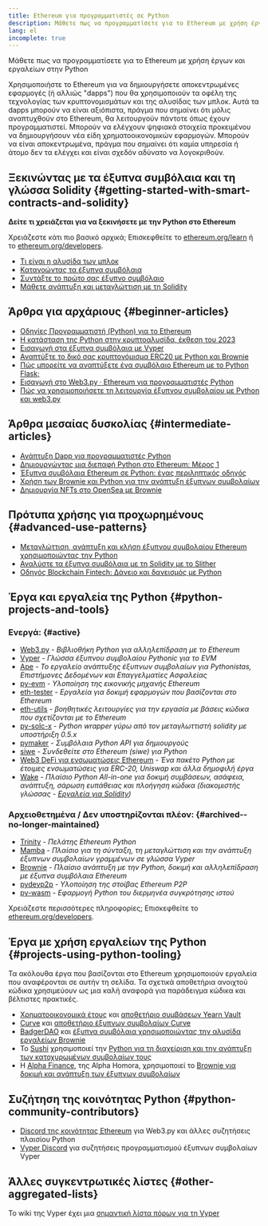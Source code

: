 ```yaml
---
title: Ethereum για προγραμματιστές σε Python
description: Μάθετε πως να προγραμματίσετε για το Ethereum με χρήση έργων και εργαλείων στην Python
lang: el
incomplete: true
---
```


<FeaturedText>Μάθετε πως να προγραμματίσετε για το Ethereum με χρήση έργων και εργαλείων στην Python</FeaturedText>

Χρησιμοποιήστε το Ethereum για να δημιουργήσετε αποκεντρωμένες εφαρμογές (ή αλλιώς "dapps") που θα χρησιμοποιούν τα οφέλη της τεχνολογίας των κρυπτονομισμάτων και της αλυσίδας των μπλοκ. Αυτά τα dapps μπορούν να είναι αξιόπιστα, πράγμα που σημαίνει ότι μόλις αναπτυχθούν στο Ethereum, θα λειτουργούν πάντοτε όπως έχουν προγραμματιστεί. Μπορούν να ελέγχουν ψηφιακά στοιχεία προκειμένου να δημιουργήσουν νέα είδη χρηματοοικονομικών εφαρμογών. Μπορούν να είναι αποκεντρωμένα, πράγμα που σημαίνει ότι καμία υπηρεσία ή άτομο δεν τα ελέγχει και είναι σχεδόν αδύνατο να λογοκριθούν.

## Ξεκινώντας με τα έξυπνα συμβόλαια και τη γλώσσα Solidity {#getting-started-with-smart-contracts-and-solidity}

**Δείτε τι χρειάζεται για να ξεκινήσετε με την Python στο Ethereum**

Χρειάζεστε κάτι πιο βασικό αρχικά; Επισκεφθείτε το [ethereum.org/learn](/learn/) ή το [ethereum.org/developers](/developers/).

- [Τι είναι η αλυσίδα των μπλοκ](https://kauri.io/article/d55684513211466da7f8cc03987607d5/blockchain-explained)
- [Κατανοώντας τα έξυπνα συμβόλαια](https://kauri.io/article/e4f66c6079e74a4a9b532148d3158188/ethereum-101-part-5-the-smart-contract)
- [Συντάξτε το πρώτο σας έξυπνο συμβόλαιο](https://kauri.io/article/124b7db1d0cf4f47b414f8b13c9d66e2/remix-ide-your-first-smart-contract)
- [Μάθετε ανάπτυξη και μεταγλώττιση με τη Solidity](https://kauri.io/article/973c5f54c4434bb1b0160cff8c695369/understanding-smart-contract-compilation-and-deployment)

## Άρθρα για αρχάριους {#beginner-articles}

- [Οδηγίες Προγραμματιστή (Python) για το Ethereum](https://snakecharmers.ethereum.org/a-developers-guide-to-ethereum-pt-1/)
- [Η κατάσταση της Python στην κρυπτοαλυσίδα, έκθεση του 2023](https://tradingstrategy.ai/blog/the-state-of-python-in-blockchain-in-2023)
- [Εισαγωγή στα έξυπνα συμβόλαια με Vyper](https://kauri.io/#collections/Getting%20Started/an-introduction-to-smart-contracts-with-vyper/)
- [Αναπτύξτε το δικό σας κρυπτονόμισμα ERC20 με Python και Brownie](https://betterprogramming.pub/python-blockchain-token-deployment-tutorial-create-an-erc20-77a5fd2e1a58)
- [Πώς μπορείτε να αναπτύξετε ένα συμβόλαιο Ethereum με το Python Flask;](https://medium.com/coinmonks/how-to-develop-ethereum-contract-using-python-flask-9758fe65976e)
- [Εισαγωγή στο Web3.py · Ethereum για προγραμματιστές Python](https://www.dappuniversity.com/articles/web3-py-intro)
- [Πώς να χρησιμοποιήσετε τη λειτουργία έξυπνου συμβολαίου με Python και web3.py](https://stackoverflow.com/questions/57580702/how-to-call-a-smart-contract-function-using-python-and-web3-py)

## Άρθρα μεσαίας δυσκολίας {#intermediate-articles}

- [Ανάπτυξη Dapp για προγραμματιστές Python](https://levelup.gitconnected.com/dapps-development-for-python-developers-f52b32b54f28)
- [Δημιουργώντας μια διεπαφή Python στο Ethereum: Μέρος 1](https://hackernoon.com/creating-a-python-ethereum-interface-part-1-4d2e47ea0f4d)
- [Έξυπνα συμβόλαια Ethereum σε Python: ένας περιληπτικός οδηγός](https://hackernoon.com/ethereum-smart-contracts-in-python-a-comprehensive-ish-guide-771b03990988)
- [Χρήση των Brownie και Python για την ανάπτυξη έξυπνων συμβολαίων](https://dev.to/patrickalphac/using-brownie-for-to-deploy-smart-contracts-1kkp)
- [Δημιουργία NFTs στο OpenSea με Brownie](https://www.freecodecamp.org/news/how-to-make-an-nft-and-render-on-opensea-marketplace/)

## Πρότυπα χρήσης για προχωρημένους {#advanced-use-patterns}

- [Μεταγλώττιση, ανάπτυξη και κλήση έξυπνου συμβολαίου Ethereum χρησιμοποιώντας την Python](https://yohanes.gultom.id/2018/11/28/compiling-deploying-and-calling-ethereum-smartcontract-using-python/)
- [Αναλύστε τα έξυπνα συμβόλαια με τη Solidity με το Slither](https://kauri.io/#collections/DevOps/analyze-solidity-smart-contracts-with-slither/#analyze-solidity-smart-contracts-with-slither)
- [Οδηγός Blockchain Fintech: Δάνειο και δανεισμός με Python](https://blog.chain.link/blockchain-fintech-defi-tutorial-lending-borrowing-python/)

## Έργα και εργαλεία της Python {#python-projects-and-tools}

### Ενεργά: {#active}

- [Web3.py](https://github.com/ethereum/web3.py) - _Βιβλιοθήκη Python για αλληλεπίδραση με το Ethereum_
- [Vyper](https://github.com/ethereum/vyper/) - _Γλώσσα έξυπνου συμβολαίου Pythonic για το EVM_
- [Ape](https://github.com/ApeWorX/ape) - _Το εργαλείο ανάπτυξης έξυπνων συμβολαίων για Pythonistas, Επιστήμονες Δεδομένων και Επαγγελματίες Ασφαλείας_
- [py-evm](https://github.com/ethereum/py-evm) - _Υλοποίηση της εικονικής μηχανής Ethereum_
- [eth-tester](https://github.com/ethereum/eth-tester) - _Εργαλεία για δοκιμή εφαρμογών που βασίζονται στο Ethereum_
- [eth-utils](https://github.com/ethereum/eth-utils/) - _βοηθητικές λειτουργίες για την εργασία με βάσεις κώδικα που σχετίζονται με το Ethereum_
- [py-solc-x](https://pypi.org/project/py-solc-x/) - _Python wrapper γύρω από τον μεταγλωττιστή solidity με υποστήριξη 0.5.x_
- [pymaker](https://github.com/makerdao/pymaker) - _Συμβόλαια Python API για δημιουργούς_
- [siwe](https://github.com/spruceid/siwe-py) - _Συνδεθείτε στο Ethereum (siwe) για Python_
- [Web3 DeFi για ενσωματώσεις Ethereum](https://github.com/tradingstrategy-ai/web3-ethereum-defi) - _Ένα πακέτο Python με έτοιμες ενσωματώσεις για ERC-20, Uniswap και άλλα δημοφιλή έργα_
- [Wake](https://getwake.io) - _Πλαίσιο Python All-in-one για δοκιμή συμβάσεων, ασάφεια, ανάπτυξη, σάρωση ευπάθειας και πλοήγηση κώδικα (διακομιστής γλώσσας - [Εργαλεία για Solidity](https://marketplace.visualstudio.com/items?itemName=AckeeBlockchain.tools-for-solidity))_

### Αρχειοθετημένα / Δεν υποστηρίζονται πλέον: {#archived--no-longer-maintained}

- [Trinity](https://github.com/ethereum/trinity) - _Πελάτης Ethereum Python_
- [Mamba](https://github.com/arjunaskykok/mamba) - _Πλαίσιο για τη σύνταξη, τη μεταγλώττιση και την ανάπτυξη έξυπνων συμβολαίων γραμμένων σε γλώσσα Vyper_
- [Brownie](https://github.com/eth-brownie/brownie) - _Πλαίσιο ανάπτυξη με την Python, δοκιμή και αλληλεπίδραση με έξυπνα συμβόλαια Ethereum_
- [pydevp2p](https://github.com/ethereum/pydevp2p) - _Υλοποίηση της στοίβας Ethereum P2P_
- [py-wasm](https://github.com/ethereum/py-wasm) - _Εφαρμογή Python του διερμηνέα συγκρότησης ιστού_

Χρειάζεστε περισσότερες πληροφορίες; Επισκεφθείτε το [ethereum.org/developers](/developers/).

## Έργα με χρήση εργαλείων της Python {#projects-using-python-tooling}

Τα ακόλουθα έργα που βασίζονται στο Ethereum χρησιμοποιούν εργαλεία που αναφέρονται σε αυτήν τη σελίδα. Τα σχετικά αποθετήρια ανοιχτού κώδικα χρησιμεύουν ως μια καλή αναφορά για παράδειγμα κώδικα και βέλτιστες πρακτικές.

- [Χρηματοοικονομικά έτους](https://yearn.finance/) και [αποθετήριο συμβάσεων Yearn Vault](https://github.com/yearn/yearn-vaults)
- [Curve](https://curve.fi/) και [αποθετήριο έξυπνων συμβολαίων Curve](https://github.com/curvefi/curve-contract)
- [BadgerDAO](https://badger.com/) και [έξυπνα συμβόλαια χρησιμοποιώντας την αλυσίδα εργαλείων Brownie](https://github.com/Badger-Finance/badger-system)
- Το [Sushi](https://sushi.com/) χρησιμοποιεί την [Python για τη διαχείριση και την ανάπτυξη των κατοχυρωμένων συμβολαίων τους](https://github.com/sushiswap/sushi-vesting-protocols)
- Η [Alpha Finance](https://alphafinance.io/), της Alpha Homora, χρησιμοποιεί το [ Brownie για δοκιμή και ανάπτυξη των έξυπνων συμβολαίων](https://github.com/AlphaFinanceLab/alpha-staking-contract)

## Συζήτηση της κοινότητας Python {#python-community-contributors}

- [Discord της κοινότητας Ethereum](https://discord.gg/9zk7snTfWe) για Web3.py και άλλες συζητήσεις πλαισίου Python
- [Vyper Discord](https://discord.gg/SdvKC79cJk) για συζητήσεις προγραμματισμού έξυπνων συμβολαίων Vyper

## Άλλες συγκεντρωτικές λίστες {#other-aggregated-lists}

Το wiki της Vyper έχει μια [σημαντική λίστα πόρων για τη Vyper](https://github.com/vyperlang/vyper/wiki/Vyper-tools-and-resources)